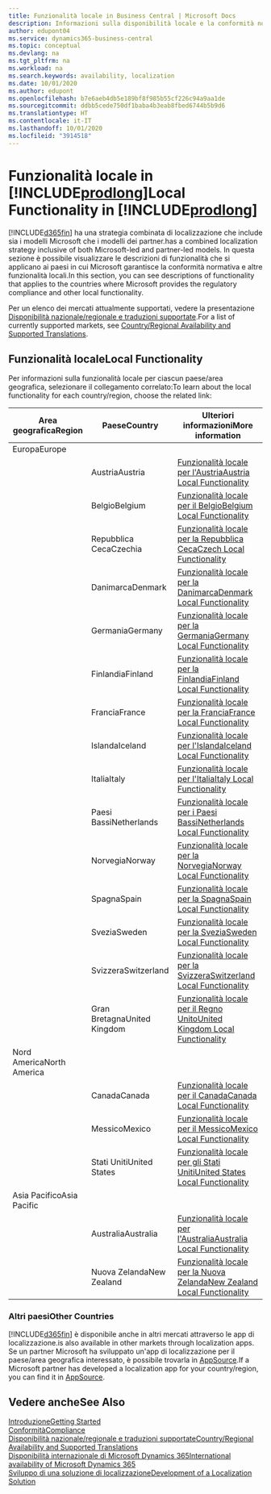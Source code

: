 ```yaml
---
title: Funzionalità locale in Business Central | Microsoft Docs
description: Informazioni sulla disponibilità locale e la conformità normativa di Dynamics 365 Business Central.
author: edupont04
ms.service: dynamics365-business-central
ms.topic: conceptual
ms.devlang: na
ms.tgt_pltfrm: na
ms.workload: na
ms.search.keywords: availability, localization
ms.date: 10/01/2020
ms.author: edupont
ms.openlocfilehash: b7e6aeb4db5e189bf8f985b55cf226c94a9aa1de
ms.sourcegitcommit: ddbb5cede750df1baba4b3eab8fbed6744b5b9d6
ms.translationtype: HT
ms.contentlocale: it-IT
ms.lasthandoff: 10/01/2020
ms.locfileid: "3914518"
---
```

# <a name="local-functionality-in-prodlong"></a><span data-ttu-id="cd326-103">Funzionalità locale in [!INCLUDE[prodlong](includes/prodlong.md)]</span><span class="sxs-lookup"><span data-stu-id="cd326-103">Local Functionality in [!INCLUDE[prodlong](includes/prodlong.md)]</span></span>

[!INCLUDE[d365fin](includes/d365fin_md.md)] <span data-ttu-id="cd326-104">ha una strategia combinata di localizzazione che include sia i modelli Microsoft che i modelli dei partner.</span><span class="sxs-lookup"><span data-stu-id="cd326-104">has a combined localization strategy inclusive of both Microsoft-led and partner-led models.</span></span> <span data-ttu-id="cd326-105">In questa sezione è possibile visualizzare le descrizioni di funzionalità che si applicano ai paesi in cui Microsoft garantisce la conformità normativa e altre funzionalità locali.</span><span class="sxs-lookup"><span data-stu-id="cd326-105">In this section, you can see descriptions of functionality that applies to the countries where Microsoft provides the regulatory compliance and other local functionality.</span></span>  

<span data-ttu-id="cd326-106">Per un elenco dei mercati attualmente supportati, vedere la presentazione [Disponibilità nazionale/regionale e traduzioni supportate](/dynamics365/business-central/dev-itpro/compliance/apptest-countries-and-translations?toc=/dynamics365/business-central/toc.json).</span><span class="sxs-lookup"><span data-stu-id="cd326-106">For a list of currently supported markets, see [Country/Regional Availability and Supported Translations](/dynamics365/business-central/dev-itpro/compliance/apptest-countries-and-translations?toc=/dynamics365/business-central/toc.json).</span></span>  

## <a name="local-functionality"></a><span data-ttu-id="cd326-107">Funzionalità locale</span><span class="sxs-lookup"><span data-stu-id="cd326-107">Local Functionality</span></span>

<span data-ttu-id="cd326-108">Per informazioni sulla funzionalità locale per ciascun paese/area geografica, selezionare il collegamento correlato:</span><span class="sxs-lookup"><span data-stu-id="cd326-108">To learn about the local functionality for each country/region, choose the related link:</span></span>

| <span data-ttu-id="cd326-109">Area geografica</span><span class="sxs-lookup"><span data-stu-id="cd326-109">Region</span></span> | <span data-ttu-id="cd326-110">Paese</span><span class="sxs-lookup"><span data-stu-id="cd326-110">Country</span></span> | <span data-ttu-id="cd326-111">Ulteriori informazioni</span><span class="sxs-lookup"><span data-stu-id="cd326-111">More information</span></span> |
| --- | --- |--- |
| <span data-ttu-id="cd326-112">Europa</span><span class="sxs-lookup"><span data-stu-id="cd326-112">Europe</span></span> |  | |
|        | <span data-ttu-id="cd326-113">Austria</span><span class="sxs-lookup"><span data-stu-id="cd326-113">Austria</span></span> | [<span data-ttu-id="cd326-114">Funzionalità locale per l'Austria</span><span class="sxs-lookup"><span data-stu-id="cd326-114">Austria Local Functionality</span></span>](localfunctionality/austria/austria-local-functionality.md) |
|        | <span data-ttu-id="cd326-115">Belgio</span><span class="sxs-lookup"><span data-stu-id="cd326-115">Belgium</span></span> | [<span data-ttu-id="cd326-116">Funzionalità locale per il Belgio</span><span class="sxs-lookup"><span data-stu-id="cd326-116">Belgium Local Functionality</span></span>](localfunctionality/belgium/belgium-local-functionality.md) |
|        | <span data-ttu-id="cd326-117">Repubblica Ceca</span><span class="sxs-lookup"><span data-stu-id="cd326-117">Czechia</span></span> | [<span data-ttu-id="cd326-118">Funzionalità locale per la Repubblica Ceca</span><span class="sxs-lookup"><span data-stu-id="cd326-118">Czech Local Functionality</span></span>](localfunctionality/czech/czech-local-functionality.md) |
|        | <span data-ttu-id="cd326-119">Danimarca</span><span class="sxs-lookup"><span data-stu-id="cd326-119">Denmark</span></span> | [<span data-ttu-id="cd326-120">Funzionalità locale per la Danimarca</span><span class="sxs-lookup"><span data-stu-id="cd326-120">Denmark Local Functionality</span></span>](localfunctionality/denmark/denmark-local-functionality.md) |
|        | <span data-ttu-id="cd326-121">Germania</span><span class="sxs-lookup"><span data-stu-id="cd326-121">Germany</span></span> | [<span data-ttu-id="cd326-122">Funzionalità locale per la Germania</span><span class="sxs-lookup"><span data-stu-id="cd326-122">Germany Local Functionality</span></span>](localfunctionality/germany/germany-local-functionality.md) |
|        | <span data-ttu-id="cd326-123">Finlandia</span><span class="sxs-lookup"><span data-stu-id="cd326-123">Finland</span></span> | [<span data-ttu-id="cd326-124">Funzionalità locale per la Finlandia</span><span class="sxs-lookup"><span data-stu-id="cd326-124">Finland Local Functionality</span></span>](localfunctionality/finland/finland-local-functionality.md) |
|        | <span data-ttu-id="cd326-125">Francia</span><span class="sxs-lookup"><span data-stu-id="cd326-125">France</span></span> | [<span data-ttu-id="cd326-126">Funzionalità locale per la Francia</span><span class="sxs-lookup"><span data-stu-id="cd326-126">France Local Functionality</span></span>](localfunctionality/france/france-local-functionality.md) |
|        | <span data-ttu-id="cd326-127">Islanda</span><span class="sxs-lookup"><span data-stu-id="cd326-127">Iceland</span></span> | [<span data-ttu-id="cd326-128">Funzionalità locale per l'Islanda</span><span class="sxs-lookup"><span data-stu-id="cd326-128">Iceland Local Functionality</span></span>](localfunctionality/iceland/iceland-local-functionality.md) |
|        | <span data-ttu-id="cd326-129">Italia</span><span class="sxs-lookup"><span data-stu-id="cd326-129">Italy</span></span> | [<span data-ttu-id="cd326-130">Funzionalità locale per l'Italia</span><span class="sxs-lookup"><span data-stu-id="cd326-130">Italy Local Functionality</span></span>](localfunctionality/italy/italy-local-functionality.md) |
|        | <span data-ttu-id="cd326-131">Paesi Bassi</span><span class="sxs-lookup"><span data-stu-id="cd326-131">Netherlands</span></span> | [<span data-ttu-id="cd326-132">Funzionalità locale per i Paesi Bassi</span><span class="sxs-lookup"><span data-stu-id="cd326-132">Netherlands Local Functionality</span></span>](localfunctionality/netherlands/netherlands-local-functionality.md) |
|        | <span data-ttu-id="cd326-133">Norvegia</span><span class="sxs-lookup"><span data-stu-id="cd326-133">Norway</span></span> | [<span data-ttu-id="cd326-134">Funzionalità locale per la Norvegia</span><span class="sxs-lookup"><span data-stu-id="cd326-134">Norway Local Functionality</span></span>](localfunctionality/norway/norway-local-functionality.md) |
|        | <span data-ttu-id="cd326-135">Spagna</span><span class="sxs-lookup"><span data-stu-id="cd326-135">Spain</span></span> | [<span data-ttu-id="cd326-136">Funzionalità locale per la Spagna</span><span class="sxs-lookup"><span data-stu-id="cd326-136">Spain Local Functionality</span></span>](localfunctionality/spain/spain-local-functionality.md) |
|        | <span data-ttu-id="cd326-137">Svezia</span><span class="sxs-lookup"><span data-stu-id="cd326-137">Sweden</span></span> | [<span data-ttu-id="cd326-138">Funzionalità locale per la Svezia</span><span class="sxs-lookup"><span data-stu-id="cd326-138">Sweden Local Functionality</span></span>](localfunctionality/sweden/sweden-local-functionality.md) |
|        | <span data-ttu-id="cd326-139">Svizzera</span><span class="sxs-lookup"><span data-stu-id="cd326-139">Switzerland</span></span> | [<span data-ttu-id="cd326-140">Funzionalità locale per la Svizzera</span><span class="sxs-lookup"><span data-stu-id="cd326-140">Switzerland Local Functionality</span></span>](localfunctionality/switzerland/switzerland-local-functionality.md) |
|        | <span data-ttu-id="cd326-141">Gran Bretagna</span><span class="sxs-lookup"><span data-stu-id="cd326-141">United Kingdom</span></span> | [<span data-ttu-id="cd326-142">Funzionalità locale per il Regno Unito</span><span class="sxs-lookup"><span data-stu-id="cd326-142">United Kingdom Local Functionality</span></span>](localfunctionality/unitedkingdom/united-kingdom-local-functionality.md) |
| <span data-ttu-id="cd326-143">Nord America</span><span class="sxs-lookup"><span data-stu-id="cd326-143">North America</span></span> |       |  |
|        | <span data-ttu-id="cd326-144">Canada</span><span class="sxs-lookup"><span data-stu-id="cd326-144">Canada</span></span>|[<span data-ttu-id="cd326-145">Funzionalità locale per il Canada</span><span class="sxs-lookup"><span data-stu-id="cd326-145">Canada Local Functionality</span></span>](localfunctionality/canada/canada-local-functionality.md) |
|        | <span data-ttu-id="cd326-146">Messico</span><span class="sxs-lookup"><span data-stu-id="cd326-146">Mexico</span></span> | [<span data-ttu-id="cd326-147">Funzionalità locale per il Messico</span><span class="sxs-lookup"><span data-stu-id="cd326-147">Mexico Local Functionality</span></span>](localfunctionality/mexico/mexico-local-functionality.md) |
|        | <span data-ttu-id="cd326-148">Stati Uniti</span><span class="sxs-lookup"><span data-stu-id="cd326-148">United States</span></span>|[<span data-ttu-id="cd326-149">Funzionalità locale per gli Stati Uniti</span><span class="sxs-lookup"><span data-stu-id="cd326-149">United States Local Functionality</span></span>](localfunctionality/unitedstates/united-states-local-functionality.md) |
| <span data-ttu-id="cd326-150">Asia Pacifico</span><span class="sxs-lookup"><span data-stu-id="cd326-150">Asia Pacific</span></span> |       |  |
|        | <span data-ttu-id="cd326-151">Australia</span><span class="sxs-lookup"><span data-stu-id="cd326-151">Australia</span></span> | [<span data-ttu-id="cd326-152">Funzionalità locale per l'Australia</span><span class="sxs-lookup"><span data-stu-id="cd326-152">Australia Local Functionality</span></span>](localfunctionality/australia/australia-local-functionality.md) |
|        | <span data-ttu-id="cd326-153">Nuova Zelanda</span><span class="sxs-lookup"><span data-stu-id="cd326-153">New Zealand</span></span> | [<span data-ttu-id="cd326-154">Funzionalità locale per la Nuova Zelanda</span><span class="sxs-lookup"><span data-stu-id="cd326-154">New Zealand Local Functionality</span></span>](localfunctionality/newzealand/new-zealand-local-functionality.md) |

### <a name="other-countries"></a><span data-ttu-id="cd326-155">Altri paesi</span><span class="sxs-lookup"><span data-stu-id="cd326-155">Other Countries</span></span>

[!INCLUDE[d365fin](includes/d365fin_md.md)] <span data-ttu-id="cd326-156">è disponibile anche in altri mercati attraverso le app di localizzazione.</span><span class="sxs-lookup"><span data-stu-id="cd326-156">is also available in other markets through localization apps.</span></span> <span data-ttu-id="cd326-157">Se un partner Microsoft ha sviluppato un'app di localizzazione per il paese/area geografica interessato, è possibile trovarla in [AppSource](https://go.microsoft.com/fwlink/?linkid=2081646).</span><span class="sxs-lookup"><span data-stu-id="cd326-157">If a Microsoft partner has developed a localization app for your country/region, you can find it in [AppSource](https://go.microsoft.com/fwlink/?linkid=2081646).</span></span>

## <a name="see-also"></a><span data-ttu-id="cd326-158">Vedere anche</span><span class="sxs-lookup"><span data-stu-id="cd326-158">See Also</span></span>

[<span data-ttu-id="cd326-159">Introduzione</span><span class="sxs-lookup"><span data-stu-id="cd326-159">Getting Started</span></span>](product-get-started.md)  
[<span data-ttu-id="cd326-160">Conformità</span><span class="sxs-lookup"><span data-stu-id="cd326-160">Compliance</span></span>](compliance/compliance-overview.md)  
[<span data-ttu-id="cd326-161">Disponibilità nazionale/regionale e traduzioni supportate</span><span class="sxs-lookup"><span data-stu-id="cd326-161">Country/Regional Availability and Supported Translations</span></span>](/dynamics365/business-central/dev-itpro/compliance/apptest-countries-and-translations?toc=/dynamics365/business-central/toc.json)  
[<span data-ttu-id="cd326-162">Disponibilità internazionale di Microsoft Dynamics 365</span><span class="sxs-lookup"><span data-stu-id="cd326-162">International availability of Microsoft Dynamics 365</span></span>](/dynamics365/get-started/availability)  
[<span data-ttu-id="cd326-163">Sviluppo di una soluzione di localizzazione</span><span class="sxs-lookup"><span data-stu-id="cd326-163">Development of a Localization Solution</span></span>](/dynamics365/business-central/dev-itpro/developer/readiness/readiness-develop-localization)  
